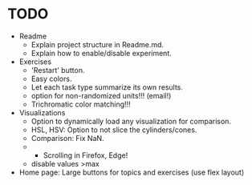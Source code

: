 # TODO

- Readme
    - Explain project structure in Readme.md.
    - Explain how to enable/disable experiment.
- Exercises
    - 'Restart' button.
    - Easy colors.
    - Let each task type summarize its own results.
    - option for non-randomized units!!! (email!)
    - Trichromatic color matching!!!
- Visualizations
    - Option to dynamically load any visualization for comparison.
    - HSL, HSV: Option to not slice the cylinders/cones.
    - Comparison: Fix NaN.
    - * Scrolling in Firefox, Edge!
    - disable values >max
- Home page: Large buttons for topics and exercises (use flex layout)
    
   


